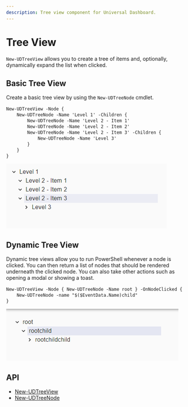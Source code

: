 ```yaml
---
description: Tree view component for Universal Dashboard.
---
```


# Tree View

`New-UDTreeView` allows you to create a tree of items and, optionally, dynamically expand the list when clicked.

## Basic Tree View

Create a basic tree view by using the `New-UDTreeNode` cmdlet.

```
New-UDTreeView -Node {
    New-UDTreeNode -Name 'Level 1' -Children {
        New-UDTreeNode -Name 'Level 2 - Item 1' 
        New-UDTreeNode -Name 'Level 2 - Item 2'
        New-UDTreeNode -Name 'Level 2 - Item 3' -Children {
            New-UDTreeNode -Name 'Level 3'
        }
    }
}
```

![Basic Tree View](<../../../../.gitbook/assets/image (163).png>)

## Dynamic Tree View

Dynamic tree views allow you to run PowerShell whenever a node is clicked. You can then return a list of nodes that should be rendered underneath the clicked node. You can also take other actions such as opening a modal or showing a toast.

```
New-UDTreeView -Node { New-UDTreeNode -Name root } -OnNodeClicked {
    New-UDTreeNode -name "$($EventData.Name)child"
}
```

![Dynamic Tree View](<../../../../.gitbook/assets/image (155).png>)

## API

* [New-UDTreeView](https://github.com/ironmansoftware/universal-docs/blob/master/cmdlets/New-UDTreeView.txt)
* [New-UDTreeNode](https://github.com/ironmansoftware/universal-docs/blob/master/cmdlets/New-UDTreeNode.txt)
